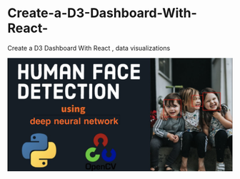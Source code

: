 # Create-a-D3-Dashboard-With-React-
Create a D3 Dashboard With React , data visualizations

![Drag Racing](https://github.com/Nawaf-Almansour/human-face-recognition-is-used-OpenCV-and-Flask/blob/main/img/Screen%20Shot%201443-01-01%20at%207.42.51%20AM.png)

